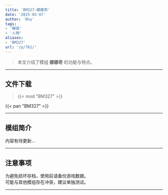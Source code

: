 ```yaml
---
title: 'BM327-娜娜奇'
date: '2025-03-07'
author: 'Bny'
tags:
- '模组'
- '人物'
aliases:
- 'BM327'
url: '/p/761/'
---
```


> 本文介绍了模组 **娜娜奇** 的功能与特点。

---

## 文件下载  

> {{< mod "BM327" >}}  

{{< pan "BM327" >}}  

---

## 模组简介

>  
内容有待更新...  

---

## 注意事项

>  
为避免损坏存档，使用前请备份游戏数据。  
可能与其他模组存在冲突，建议单独测试。  

---

